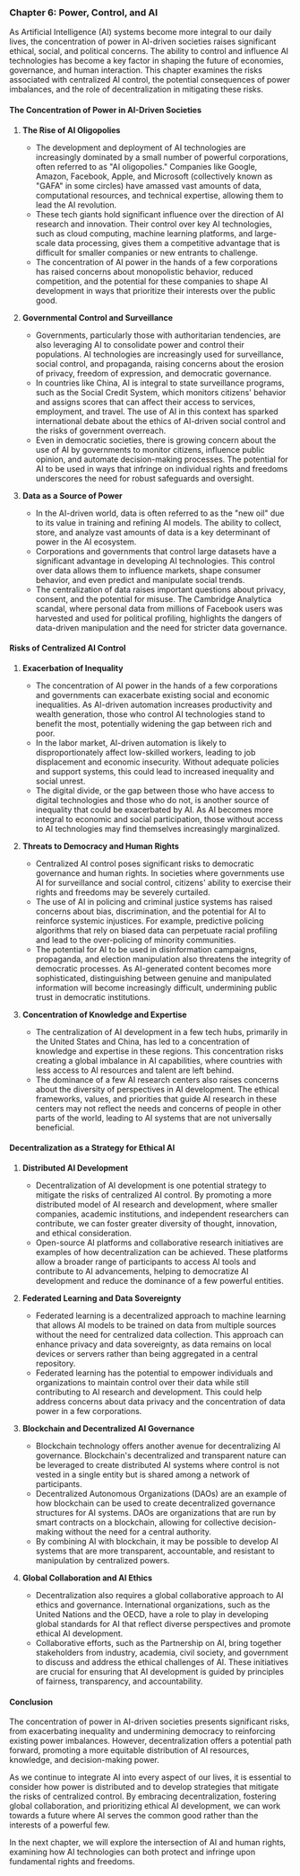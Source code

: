 ### **Chapter 6: Power, Control, and AI**

As Artificial Intelligence (AI) systems become more integral to our daily lives, the concentration of power in AI-driven societies raises significant ethical, social, and political concerns. The ability to control and influence AI technologies has become a key factor in shaping the future of economies, governance, and human interaction. This chapter examines the risks associated with centralized AI control, the potential consequences of power imbalances, and the role of decentralization in mitigating these risks.

#### **The Concentration of Power in AI-Driven Societies**

1. **The Rise of AI Oligopolies**
   - The development and deployment of AI technologies are increasingly dominated by a small number of powerful corporations, often referred to as "AI oligopolies." Companies like Google, Amazon, Facebook, Apple, and Microsoft (collectively known as "GAFA" in some circles) have amassed vast amounts of data, computational resources, and technical expertise, allowing them to lead the AI revolution.
   - These tech giants hold significant influence over the direction of AI research and innovation. Their control over key AI technologies, such as cloud computing, machine learning platforms, and large-scale data processing, gives them a competitive advantage that is difficult for smaller companies or new entrants to challenge.
   - The concentration of AI power in the hands of a few corporations has raised concerns about monopolistic behavior, reduced competition, and the potential for these companies to shape AI development in ways that prioritize their interests over the public good.

2. **Governmental Control and Surveillance**
   - Governments, particularly those with authoritarian tendencies, are also leveraging AI to consolidate power and control their populations. AI technologies are increasingly used for surveillance, social control, and propaganda, raising concerns about the erosion of privacy, freedom of expression, and democratic governance.
   - In countries like China, AI is integral to state surveillance programs, such as the Social Credit System, which monitors citizens' behavior and assigns scores that can affect their access to services, employment, and travel. The use of AI in this context has sparked international debate about the ethics of AI-driven social control and the risks of government overreach.
   - Even in democratic societies, there is growing concern about the use of AI by governments to monitor citizens, influence public opinion, and automate decision-making processes. The potential for AI to be used in ways that infringe on individual rights and freedoms underscores the need for robust safeguards and oversight.

3. **Data as a Source of Power**
   - In the AI-driven world, data is often referred to as the "new oil" due to its value in training and refining AI models. The ability to collect, store, and analyze vast amounts of data is a key determinant of power in the AI ecosystem.
   - Corporations and governments that control large datasets have a significant advantage in developing AI technologies. This control over data allows them to influence markets, shape consumer behavior, and even predict and manipulate social trends.
   - The centralization of data raises important questions about privacy, consent, and the potential for misuse. The Cambridge Analytica scandal, where personal data from millions of Facebook users was harvested and used for political profiling, highlights the dangers of data-driven manipulation and the need for stricter data governance.

#### **Risks of Centralized AI Control**

1. **Exacerbation of Inequality**
   - The concentration of AI power in the hands of a few corporations and governments can exacerbate existing social and economic inequalities. As AI-driven automation increases productivity and wealth generation, those who control AI technologies stand to benefit the most, potentially widening the gap between rich and poor.
   - In the labor market, AI-driven automation is likely to disproportionately affect low-skilled workers, leading to job displacement and economic insecurity. Without adequate policies and support systems, this could lead to increased inequality and social unrest.
   - The digital divide, or the gap between those who have access to digital technologies and those who do not, is another source of inequality that could be exacerbated by AI. As AI becomes more integral to economic and social participation, those without access to AI technologies may find themselves increasingly marginalized.

2. **Threats to Democracy and Human Rights**
   - Centralized AI control poses significant risks to democratic governance and human rights. In societies where governments use AI for surveillance and social control, citizens' ability to exercise their rights and freedoms may be severely curtailed.
   - The use of AI in policing and criminal justice systems has raised concerns about bias, discrimination, and the potential for AI to reinforce systemic injustices. For example, predictive policing algorithms that rely on biased data can perpetuate racial profiling and lead to the over-policing of minority communities.
   - The potential for AI to be used in disinformation campaigns, propaganda, and election manipulation also threatens the integrity of democratic processes. As AI-generated content becomes more sophisticated, distinguishing between genuine and manipulated information will become increasingly difficult, undermining public trust in democratic institutions.

3. **Concentration of Knowledge and Expertise**
   - The centralization of AI development in a few tech hubs, primarily in the United States and China, has led to a concentration of knowledge and expertise in these regions. This concentration risks creating a global imbalance in AI capabilities, where countries with less access to AI resources and talent are left behind.
   - The dominance of a few AI research centers also raises concerns about the diversity of perspectives in AI development. The ethical frameworks, values, and priorities that guide AI research in these centers may not reflect the needs and concerns of people in other parts of the world, leading to AI systems that are not universally beneficial.

#### **Decentralization as a Strategy for Ethical AI**

1. **Distributed AI Development**
   - Decentralization of AI development is one potential strategy to mitigate the risks of centralized AI control. By promoting a more distributed model of AI research and development, where smaller companies, academic institutions, and independent researchers can contribute, we can foster greater diversity of thought, innovation, and ethical consideration.
   - Open-source AI platforms and collaborative research initiatives are examples of how decentralization can be achieved. These platforms allow a broader range of participants to access AI tools and contribute to AI advancements, helping to democratize AI development and reduce the dominance of a few powerful entities.

2. **Federated Learning and Data Sovereignty**
   - Federated learning is a decentralized approach to machine learning that allows AI models to be trained on data from multiple sources without the need for centralized data collection. This approach can enhance privacy and data sovereignty, as data remains on local devices or servers rather than being aggregated in a central repository.
   - Federated learning has the potential to empower individuals and organizations to maintain control over their data while still contributing to AI research and development. This could help address concerns about data privacy and the concentration of data power in a few corporations.

3. **Blockchain and Decentralized AI Governance**
   - Blockchain technology offers another avenue for decentralizing AI governance. Blockchain's decentralized and transparent nature can be leveraged to create distributed AI systems where control is not vested in a single entity but is shared among a network of participants.
   - Decentralized Autonomous Organizations (DAOs) are an example of how blockchain can be used to create decentralized governance structures for AI systems. DAOs are organizations that are run by smart contracts on a blockchain, allowing for collective decision-making without the need for a central authority.
   - By combining AI with blockchain, it may be possible to develop AI systems that are more transparent, accountable, and resistant to manipulation by centralized powers.

4. **Global Collaboration and AI Ethics**
   - Decentralization also requires a global collaborative approach to AI ethics and governance. International organizations, such as the United Nations and the OECD, have a role to play in developing global standards for AI that reflect diverse perspectives and promote ethical AI development.
   - Collaborative efforts, such as the Partnership on AI, bring together stakeholders from industry, academia, civil society, and government to discuss and address the ethical challenges of AI. These initiatives are crucial for ensuring that AI development is guided by principles of fairness, transparency, and accountability.

#### **Conclusion**

The concentration of power in AI-driven societies presents significant risks, from exacerbating inequality and undermining democracy to reinforcing existing power imbalances. However, decentralization offers a potential path forward, promoting a more equitable distribution of AI resources, knowledge, and decision-making power.

As we continue to integrate AI into every aspect of our lives, it is essential to consider how power is distributed and to develop strategies that mitigate the risks of centralized control. By embracing decentralization, fostering global collaboration, and prioritizing ethical AI development, we can work towards a future where AI serves the common good rather than the interests of a powerful few.

In the next chapter, we will explore the intersection of AI and human rights, examining how AI technologies can both protect and infringe upon fundamental rights and freedoms.
